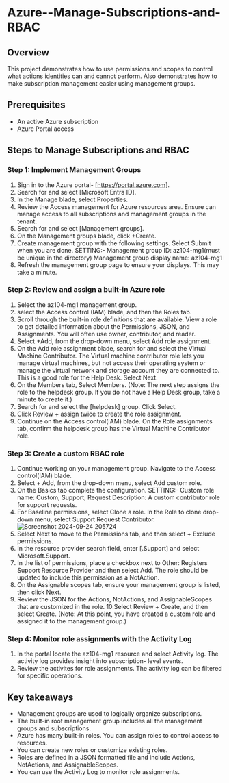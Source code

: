 # Azure--Manage-Subscriptions-and-RBAC
## Overview
This project demonstrates how to use permissions and scopes to control what actions identities can and cannot perform.
Also demonstrates how to make subscription management easier using management groups.

## Prerequisites
- An active Azure subscription
- Azure Portal access

## Steps to Manage Subscriptions and RBAC

### Step 1: Implement Management Groups
1. Sign in to the Azure portal- [https://portal.azure.com].
2. Search for and select [Microsoft Entra ID].
3. In the Manage blade, select Properties.
4. Review the Access management for Azure resources area. Ensure can manage access to all subscriptions and management
   groups in the tenant.
5. Search for and select [Management groups].
6. On the Management groups blade, click +Create.
7. Create management group with the following settings. Select Submit when you are done.
   SETTING:-
   Management group ID: az104-mg1(must be unique in the directory)
   Management group display name: az104-mg1
9. Refresh the management group page to ensure your displays. This may take a minute.

### Step 2: Review and assign a built-in Azure role
1. Select the az104-mg1 management group.
2. select the Access control (IAM) blade, and then the Roles tab.
3. Scroll through the built-in role definitions that are available. View a role to get detailed information about the
   Permissions, JSON, and Assignments. You will often use owner, contributor, and reader.
4. Select +Add, from the drop-down menu, select Add role assignment.
5. On the Add role assignment blade, search for and select the Virtual Machine Contributor. The Virtual machine
   contributor role lets you manage virtual machines, but not access their operating system or manage the virtual network
   and storage account they are connected to. This is a good role for the Help Desk. Select Next.
6. On the Members tab, Select Members.
   (Note: The next step assigns the role to the helpdesk group. If you do not have a Help Desk group, take a minute to 
    create it.)
7. Search for and select the [helpdesk] group. Click Select.
8. Click Review + assign twice to create the role assignment.
9. Continue on the Access control(IAM) blade. On the Role assignments tab, confirm the helpdesk group has the Virtual Machine
   Contributor role.

### Step 3: Create a custom RBAC role
1. Continue working on your management group. Navigate to the Access control(IAM) blade.
2. Select + Add, from the drop-down menu, select Add custom role.
3. On the Basics tab complete the configuration.
   SETTING:-
   Custom role name: Custom, Support, Request
   Description: A custom contributor role for support requests.
4. For Baseline permissions, select Clone a role. In the Role to clone drop-down menu, select Support Request Contributor.
   ![Screenshot 2024-09-24 205724](https://github.com/user-attachments/assets/e0eacd40-d21a-40ac-aea4-da6b6e5b80d0)
5. Select Next to move to the Permissions tab, and then select + Exclude permissions.
6. In the resource provider search field, enter [.Support] and select Microsoft.Support.
7. In the list of permissions, place a checkbox next to Other: Registers Support Resource Provider and then select Add. The
   role should be updated to include this permission as a NotAction.
8. On the Assignable scopes tab, ensure your management group is listed, then click Next.
9. Review the JSON for the Actions, NotActions, and AssignableScopes that are customized in the role.
10.Select Review + Create, and then select Create.
   (Note: At this point, you have created a custom role and assigned it to the management group.)

### Step 4: Monitor role assignments with the Activity Log
1. In the portal locate the az104-mg1 resource and select Activity log. The activity log provides insight into subscription-
   level events.
2. Review the activites for role assignments. The activity log can be filtered for specific operations.

## Key takeaways
- Management groups are used to logically organize subscriptions.
- The built-in root management group includes all the management groups and subscriptions.
- Azure has many built-in roles. You can assign roles to control access to resources.
- You can create new roles or customize existing roles.
- Roles are defined in a JSON formatted file and include Actions, NotActions, and AssignableScopes.
- You can use the Activity Log to monitor role assignments.
